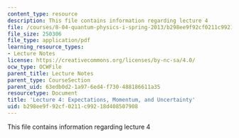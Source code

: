 ```yaml
---
content_type: resource
description: This file contains information regarding lecture 4
file: /courses/8-04-quantum-physics-i-spring-2013/b298ee9f92cf0211c99218d408507908_MIT8_04S13_Lec04.pdf
file_size: 250306
file_type: application/pdf
learning_resource_types:
- Lecture Notes
license: https://creativecommons.org/licenses/by-nc-sa/4.0/
ocw_type: OCWFile
parent_title: Lecture Notes
parent_type: CourseSection
parent_uid: 63edb0d2-1a97-6ed4-f730-488186611a35
resourcetype: Document
title: 'Lecture 4: Expectations, Momentum, and Uncertainty'
uid: b298ee9f-92cf-0211-c992-18d408507908
---
```

This file contains information regarding lecture 4
